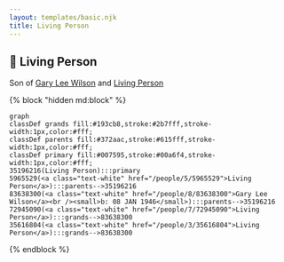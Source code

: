 ```yaml
---
layout: templates/basic.njk
title: Living Person
---
```

## 🔵 Living Person

Son of [Gary Lee Wilson](/people/8/83638300) and [Living Person](/people/5/5965529)

{% block "hidden md:block" %}
```mermaid
graph
classDef grands fill:#193cb8,stroke:#2b7fff,stroke-width:1px,color:#fff;
classDef parents fill:#372aac,stroke:#615fff,stroke-width:1px,color:#fff;
classDef primary fill:#007595,stroke:#00a6f4,stroke-width:1px,color:#fff;
35196216(Living Person):::primary
5965529(<a class="text-white" href="/people/5/5965529">Living Person</a>):::parents-->35196216
83638300(<a class="text-white" href="/people/8/83638300">Gary Lee Wilson</a><br /><small>b: 08 JAN 1946</small>):::parents-->35196216
72945090(<a class="text-white" href="/people/7/72945090">Living Person</a>):::grands-->83638300
35616804(<a class="text-white" href="/people/3/35616804">Living Person</a>):::grands-->83638300
```
{% endblock %}
